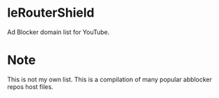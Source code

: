 # leRouterShield
Ad Blocker domain list for YouTube.

# Note
This is not my own list. This is a compilation of many popular abblocker repos host files.
